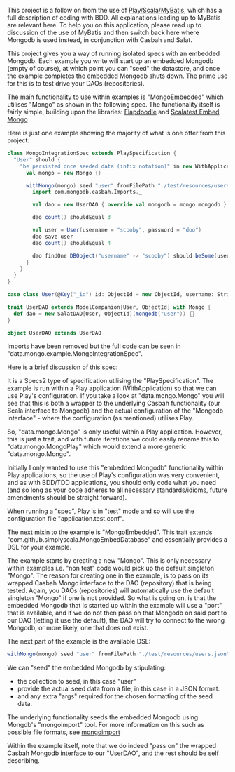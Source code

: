 This project is a follow on from the use of <a href="https://github.com/davidainslie/play-scala-mybatis-kissthinker">Play/Scala/MyBatis</a>, which has a full description of coding with BDD.
All explanations leading up to MyBatis are relevant here.
To help you on this application, please read up to discussion of the use of MyBatis and then switch back here where Mongodb is used instead, in conjunction with Casbah and Salat.

This project gives you a way of running isolated specs with an embedded Mongodb.
Each example you write will start up an embedded Mongodb (empty of course), at which point you can "seed" the datastore, and once the example completes the embedded Mongodb shuts down.
The prime use for this is to test drive your DAOs (repositories).

The main functionality to use within examples is "MongoEmbedded" which utilises "Mongo" as shown in the following spec.
The functionality itself is fairly simple, building upon the libraries:
<a href="https://github.com/flapdoodle-oss/de.flapdoodle.embed.mongo">Flapdoodle</a>
and
<a href="https://github.com/SimplyScala/scalatest-embedmongo">Scalatest Embed Mongo</a>

Here is just one example showing the majority of what is one offer from this project:

```scala
class MongoIntegrationSpec extends PlaySpecification {
  "User" should {
    "be persisted once seeded data (infix notation)" in new WithApplication with MongoEmbedded {
      val mongo = new Mongo {}

      withMongo(mongo) seed "user" fromFilePath "./test/resources/users.json" withExtraArgs "--jsonArray" apply {
        import com.mongodb.casbah.Imports._

        val dao = new UserDAO { override val mongodb = mongo.mongodb }

        dao count() shouldEqual 3

        val user = User(username = "scooby", password = "doo")
        dao save user
        dao count() shouldEqual 4

        dao findOne DBObject("username" -> "scooby") should beSome(user)
      }
    }
  }
}

case class User(@Key("_id") id: ObjectId = new ObjectId, username: String, password: String)

trait UserDAO extends ModelCompanion[User, ObjectId] with Mongo {
  def dao = new SalatDAO[User, ObjectId](mongodb("user")) {}
}

object UserDAO extends UserDAO
```

Imports have been removed but the full code can be seen in "data.mongo.example.MongoIntegrationSpec".

Here is a brief discussion of this spec:

It is a Specs2 type of specification utilising the "PlaySpecification".
The example is run within a Play application (WithApplication) so that we can use Play's configuration.
If you take a look at "data.mongo.Mongo" you will see that this is both a wrapper to the underlying Casbah functionality (our Scala interface to Mongodb)
and the actual configuration of the "Mongodb interface" - where the configuration (as mentioned) utilises Play.

So, "data.mongo.Mongo" is only useful within a Play application.
However, this is just a trait, and with future iterations we could easily rename this to "data.mongo.MongoPlay" which would extend a more generic "data.mongo.Mongo".

Initially I only wanted to use this "embedded Mongodb" functionality within Play applications, so the use of Play's configuration was very convenient,
and as with BDD/TDD applications, you should only code what you need (and so long as your code adheres to all necessary standards/idioms, future amendments should be straight forward).

When running a "spec", Play is in "test" mode and so will use the configuration file "application.test.conf".

The next mixin to the example is "MongoEmbedded".
This trait extends "com.github.simplyscala.MongoEmbedDatabase" and essentially provides a DSL for your example.

The example starts by creating a new "Mongo".
This is only necessary within examples i.e. "non test" code would pick up the default singleton "Mongo".
The reason for creating one in the example, is to pass on its wrapped Casbah Mongo interface to the DAO (repository) that is being tested.
Again, you DAOs (repositories) will automatically use the default singleton "Mongo" if one is not provided.
So what is going on, is that the embedded Mongodb that is started up within the example will use a "port" that is available,
and if we do not then pass on that Mongodb on said port to our DAO (letting it use the default), the DAO will try to connect to the wrong Mongodb,
or more likely, one that does not exist.

The next part of the example is the available DSL:
```scala
withMongo(mongo) seed "user" fromFilePath "./test/resources/users.json" withExtraArgs "--jsonArray" apply
```

We can "seed" the embedded Mongodb by stipulating:
- the collection to seed, in this case "user"
- provide the actual seed data from a file, in this case in a JSON format.
- and any extra "args" required for the chosen formatting of the seed data.

The underlying functionality seeds the embedded Mongodb using Mongdb's "mongoimport" tool.
For more information on this such as possible file formats, see <a href="http://docs.mongodb.org/manual/reference/program/mongoimport/">mongoimport</a>

Within the example itself, note that we do indeed "pass on" the wrapped Casbah Mongodb interface to our "UserDAO",
and the rest should be self describing.